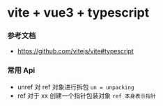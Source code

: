 # vite + vue3 + typescript

### 参考文档
* https://github.com/vitejs/vite#typescript


### 常用 Api
* unref 对 ref 对象进行拆包 `un = unpacking`
* ref 对于 xx 创建一个指针包装对象 `ref 本身表示指针`